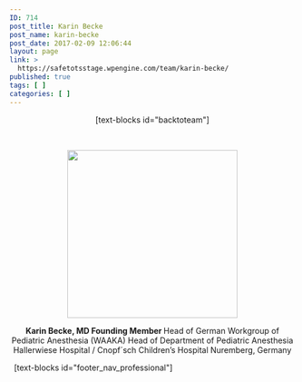 ```yaml
---
ID: 714
post_title: Karin Becke
post_name: karin-becke
post_date: 2017-02-09 12:06:44
layout: page
link: >
  https://safetotsstage.wpengine.com/team/karin-becke/
published: true
tags: [ ]
categories: [ ]
---
```

<p style="text-align: center;">
  [text-blocks id="backtoteam"]
</p>   

<p style="text-align: center;">
  <img class="aligncenter wp-image-1519 size-medium" src="https://jelfgen.wpengine.com/wp-content/uploads/2017/02/Karin-Becke-300x296.png" alt="" width="300" height="296" />
</p>

<p style="text-align: center;">
  <strong>Karin Becke, MD </strong><strong>Founding Member </strong> Head of German Workgroup of Pediatric Anesthesia (WAAKA) Head of Department of Pediatric Anesthesia Hallerwiese Hospital / Cnopf´sch Children’s Hospital Nuremberg, Germany
</p>   [text-blocks id="footer_nav_professional"]